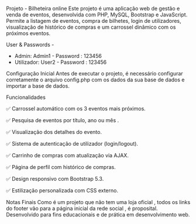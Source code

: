 Projeto - Bilheteira online
Este projeto é uma aplicação web de gestão e venda de eventos, desenvolvida com PHP, MySQL, Bootstrap e JavaScript. 
Permite a listagem de eventos, compra de bilhetes, login de utilizadores, visualização de histórico de compras e um carrossel dinâmico com os próximos eventos.

User & Passwords -
- Admin: Admin1 - Password : 123456
- Utilizador: User2 - Password : 123456

Configuração Inicial
Antes de executar o projeto, é necessário configurar corretamente o arquivo config.php com os dados da sua base de dados e importar a base de dados.

Funcionalidades

✅ Carrossel automático com os 3 eventos mais próximos.

✅ Pesquisa de eventos por título, ano ou mês .

✅ Visualização dos detalhes do evento.

✅ Sistema de autenticação de utilizador (login/logout).

✅ Carrinho de compras com atualização via AJAX.

✅ Página de perfil com histórico de compras.

✅ Design responsivo com Bootstrap 5.3.

✅ Estilização personalizada com CSS externo.

Notas Finais
Como é um projeto que não tem uma loja oficial , todos os links do footer vão para a página inicial da rede social , é proposital.
Desenvolvido para fins educacionais e de prática em desenvolvimento web.